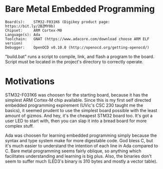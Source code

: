 # Bare Metal Embedded Programming

    Board(s):    STM32-F031K6 (Digikey product page: https://bit.ly/2BZMY0b)
    Chipset:     ARM Cortex-M0
    Language(s): Ada
    Toolchain:   GNAT (https://www.adacore.com/download choose ARM ELF version)
    Debugger:    OpenOCD v0.10.0 (http://openocd.org/getting-openocd/)


"build.bat" runs a script to compile, link, and flash a program to the board.
Script must be located in the project's directory to correctly operate.


# Motivations
STM32-F031K6 was choosen for the starting board, because it has the simplest ARM Cortex-M chip available. 
Since this is my first self directed embedded programming expirement (UVic's CSC 230 taught me the basics), it seemed prudent to use the
simplest board possible with the least amount of gizmos. 
And hey, it's the cheapest STM32 board too. 
It's got a user LED to start with, then you can slap it into a bread board for more complex stuff.


Ada was choosen for learning embedded programming simply because the syntax and type system make for more digestable code.
God bless C, but it's much easier to understand the intention of each line in Ada compared to C.
Bare metal programming seems fairly oblique, so anything which facilitates understanding and learning is big plus.
Also, the binaries don't seem to suffer much (LED3's binary is 310 bytes and mostly a vector table).
